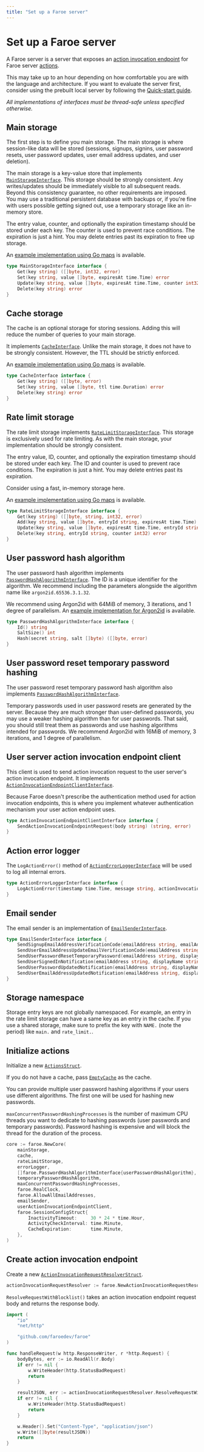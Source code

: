 ```yaml
---
title: "Set up a Faroe server"
---
```


# Set up a Faroe server

A Faroe server is a server that exposes an [action invocation endpoint]() for Faroe server [actions]().

This may take up to an hour depending on how comfortable you are with the language and architecture. If you want to evaluate the server first, consider using the prebuilt local server by following the [Quick-start guide]().

_All implementations of interfaces must be thread-safe unless specified otherwise._

## Main storage

The first step is to define you main storage. The main storage is where session-like data will be stored (sessions, signups, signins, user password resets, user password updates, user email address updates, and user deletion).

The main storage is a key-value store that implements [`MainStorageInterface`](). This storage should be strongly consistent. Any writes/updates should be immediately visible to all subsequent reads. Beyond this consistency guarantee, no other requirements are imposed. You may use a traditional persistent database with backups or, if you're fine with users possible getting signed out, use a temporary storage like an in-memory store.

The entry value, counter, and optionally the expiration timestamp should be stored under each key. The counter is used to prevent race conditions. The expiration is just a hint. You may delete entries past its expiration to free up storage.

An [example implementation using Go maps](https://code.faroe.dev/go-faroe-main-storage-map) is available.

```go
type MainStorageInterface interface {
	Get(key string) ([]byte, int32, error)
	Set(key string, value []byte, expiresAt time.Time) error
	Update(key string, value []byte, expiresAt time.Time, counter int32) error
	Delete(key string) error
}
```

## Cache storage

The cache is an optional storage for storing sessions. Adding this will reduce the number of queries to your main storage.

It implements [`CacheInterface`](). Unlike the main storage, it does not have to be strongly consistent. However, the TTL should be strictly enforced.

An [example implementation using Go maps](https://code.faroe.dev/go-faroe-cache-map) is available.

```go
type CacheInterface interface {
	Get(key string) ([]byte, error)
	Set(key string, value []byte, ttl time.Duration) error
	Delete(key string) error
}
```

## Rate limit storage

The rate limit storage implements [`RateLimitStorageInterface`](). This storage is exclusively used for rate limiting. As with the main storage, your implementation should be strongly consistent.

The entry value, ID, counter, and optionally the expiration timestamp should be stored under each key. The ID and counter is used to prevent race conditions. The expiration is just a hint. You may delete entries past its expiration.

Consider using a fast, in-memory storage here.

An [example implementation using Go maps](https://code.faroe.dev/go-faroe-rate-limit-storage-map) is available.

```go
type RateLimitStorageInterface interface {
	Get(key string) ([]byte, string, int32, error)
	Add(key string, value []byte, entryId string, expiresAt time.Time) error
	Update(key string, value []byte, expiresAt time.Time, entryId string, counter int32) error
	Delete(key string, entryId string, counter int32) error
}
```

## User password hash algorithm

The user password hash algorithm implements [`PasswordHashAlgorithmInterface`](). The ID is a unique identifier for the algorithm. We recommend including the parameters alongside the algorithm name like `argon2id.65536.3.1.32`.

We recommend using Argon2id with 64MiB of memory, 3 iterations, and 1 degree of parallelism. An [example implementation for Argon2id](https://code.faroe.dev/go-faroe-password-hash-algorithm-argon2) is available.

```go
type PasswordHashAlgorithmInterface interface {
	Id() string
	SaltSize() int
	Hash(secret string, salt []byte) ([]byte, error)
}
```

## User password reset temporary password hashing

The user password reset temporary password hash algorithm also implements [`PasswordHashAlgorithmInterface`]().

Temporary passwords used in user password resets are generated by the server. Because they are much stronger than user-defined passwords, you may use a weaker hashing algorithm than for user passwords. That said, you should still treat them as passwords and use hashing algorithms intended for passwords. We recommend Argon2id with 16MiB of memory, 3 iterations, and 1 degree of parallelism.

## User server action invocation endpoint client

This client is used to send action invocation request to the user server's action invocation endpoint. It implements [`ActionInvocationEndpointClientInterface`]().

Because Faroe doesn't prescribe the authentication method used for action invocation endpoints, this is where you implement whatever authentication mechanism your user action endpoint uses.

```go
type ActionInvocationEndpointClientInterface interface {
	SendActionInvocationEndpointRequest(body string) (string, error)
}
```

## Action error logger

The `LogActionError()` method of [`ActionErrorLoggerInterface`]() will be used to log all internal errors.

```go
type ActionErrorLoggerInterface interface {
	LogActionError(timestamp time.Time, message string, actionInvocationId string, action string)
}
```

## Email sender

The email sender is an implementation of [`EmailSenderInterface`]().

```go
type EmailSenderInterface interface {
	SendSignupEmailAddressVerificationCode(emailAddress string, emailAddressVerificationCode string) error
	SendUserEmailAddressUpdateEmailVerificationCode(emailAddress string, displayName string, emailAddressVerificationCode string) error
	SendUserPasswordResetTemporaryPassword(emailAddress string, displayName string, temporaryPassword string) error
	SendUserSignedInNotification(emailAddress string, displayName string, timestamp time.Time) error
	SendUserPasswordUpdatedNotification(emailAddress string, displayName string, timestamp time.Time) error
	SendUserEmailAddressUpdatedNotification(emailAddress string, displayName string, newEmailAddress string, timestamp time.Time) error
}
```

## Storage namespace

Storage entry keys are not globally namespaced. For example, an entry in the rate limit storage can have a same key as an entry in the cache. If you use a shared storage, make sure to prefix the key with `NAME.` (note the period) like `main.` and `rate_limit.`.

## Initialize actions

Initialize a new [`ActionsStruct`]().

If you do not have a cache, pass [`EmptyCache`]() as the cache.

You can provide multiple user password hashing algorithms if your users use different algorithms. The first one will be used for hashing new passwords.

`maxConcurrentPasswordHashingProcesses` is the number of maximum CPU threads you want to dedicate to hashing passwords (user passwords and temporary passwords). Password hashing is expensive and will block the thread for the duration of the process.

```go
core := faroe.NewCore(
	mainStorage,
	cache,
	rateLimitStorage,
	errorLogger,
	[]faroe.PasswordHashAlgorithmInterface{userPasswordHashAlgorithm},
	temporaryPasswordHashAlgorithm,
	maxConcurrentPasswordHashingProcesses,
	faroe.RealClock,
	faroe.AllowAllEmailAddresses,
	emailSender,
	userActionInvocationEndpointClient,
	faroe.SessionConfigStruct{
		InactivityTimeout:     30 * 24 * time.Hour,
		ActivityCheckInterval: time.Minute,
		CacheExpiration:       time.Minute,
	},
)
```

## Create action invocation endpoint

Create a new [`ActionInvocationRequestResolverStruct`]().

```go
actionInvocationRequestResolver := faroe.NewActionInvocationRequestResolver(actions)
```

`ResolveRequestWithBlocklist()` takes an action invocation endpoint request body and returns the response body.

```go
import (
    "io"
	"net/http"

    "github.com/faroedev/faroe"
)

func handleRequest(w http.ResponseWriter, r *http.Request) {
    bodyBytes, err := io.ReadAll(r.Body)
	if err != nil {
		w.WriteHeader(http.StatusBadRequest)
		return
	}

	resultJSON, err := actionInvocationRequestResolver.ResolveRequestWithBlocklist(string(bodyBytes), nil)
	if err != nil {
		w.WriteHeader(http.StatusBadRequest)
		return
	}

	w.Header().Set("Content-Type", "application/json")
	w.Write([]byte(resultJSON))
	return
}
```
